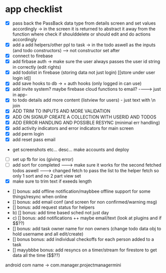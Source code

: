 # app checklist

- [X] pass back the PassBack data type from details screen and set values accordingly
    -> in the screen it is returned to abstract it away from the function where check if shoulddelete or should edit and do actions accordingly
- [X] add a add helpers/other ppl to task -> in the todo aswell as the inputs (and todo constructors) --> not constructor set after
- [X] connect to firebase
- [X] add firbase auth -> make sure the user always passes the user id string in correctly (edit rights)
- [X] add todolist in firebase (storing data not just login) [[store under user login id]]
- [X] add save hooks to db -> + auth hooks (only logged in can use)
- [X] add invite system? maybe firebase cloud functions to email? ----> just in app-
- [X] to todo details add more content (listview for users) - just text with \n join
- [X] ADD TRIM TO INPUTS AND MORE VALIDATION
- [X] ADD ON SIGNUP CREATE A COLLECTION WITH USERID AND TODOS
- [X] ADD ERROR HANDLING AND POSSIBLE RESYNC (minimal err handling)
- [X] add activity indicators and error indicators for main screen
- [X] add perm login 
- [X] add reset pass email
- get screenshots etc... desc... make accounts and deploy
- [ ] set up fb for ios (giving error)
- [ ] add sort for completed ---> make sure it works for the second fetched todos aswell ---> changed fetch to pass the list to the helper fetch so only 1 sort and no 2 part view set
- [X] make sure to trim text if exeeds length

- [] bonus: add offline notification/maybbee offline support for some things/resync when online
- [] bonus: add email conf (and screen for non confirmed/warning msg)
- [] bonus: add request status for helpers
- b) [] bonus: add time based sched not just day
- c) [] bonus: add notifications ++ maybe email/text (look at plugins and if $$??)
- [] bonus: add task owner name for non owners (change todo data obj to hold username and all edit/create)
- [] bonus bonus: add individual checkoffs for each person added to a task
- [] mayybbbe bonus: add resyncs on a timer/stream for firestore to get data all the time ($$??)

android com name -> com.manager.projectmanagermini